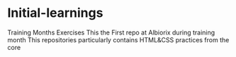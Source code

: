 # Initial-learnings
Training Months Exercises
This the First repo at Albiorix during training month
This repositories particularly contains HTML&CSS practices from the core
